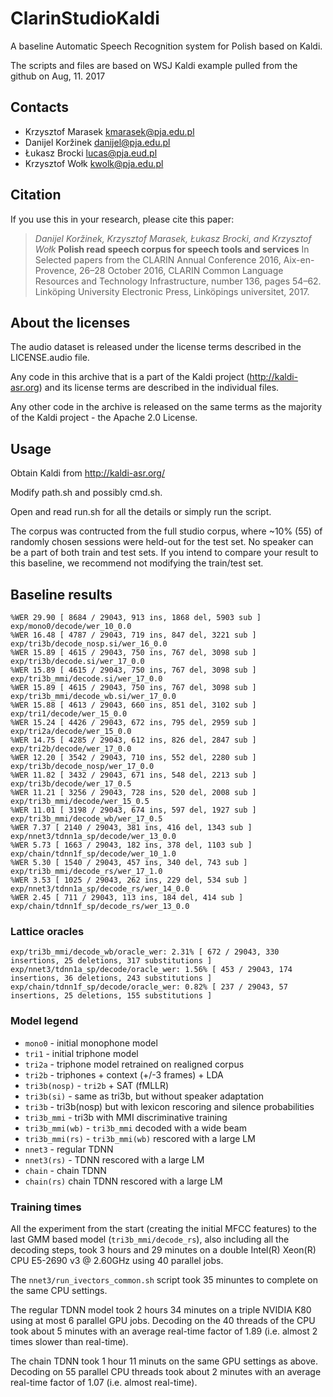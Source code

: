 # ClarinStudioKaldi

A baseline Automatic Speech Recognition system for Polish based on Kaldi.

The scripts and files are based on WSJ Kaldi example pulled from the github on Aug, 11. 2017

## Contacts

 * Krzysztof Marasek <kmarasek@pja.edu.pl>
 * Danijel Koržinek <danijel@pja.edu.pl>
 * Łukasz Brocki <lucas@pja.eud.pl>
 * Krzysztof Wołk <kwolk@pja.edu.pl>
 
## Citation

If you use this in your research, please cite this paper:

> *Danijel Koržinek, Krzysztof Marasek, Łukasz Brocki, and Krzysztof Wołk* **Polish read speech corpus for speech tools and services** In Selected papers from the CLARIN Annual Conference 2016, Aix-en-Provence, 26–28 October 2016, CLARIN Common Language Resources and Technology Infrastructure, number 136, pages 54–62. Linköping University Electronic Press, Linköpings universitet, 2017.


## About the licenses

The audio dataset is released under the license terms described in the LICENSE.audio file.

Any code in this archive that is a part of the Kaldi project (http://kaldi-asr.org) and its license terms are described in the individual files.

Any other code in the archive is released on the same terms as the majority of the Kaldi project - the Apache 2.0 License.

## Usage

Obtain Kaldi from http://kaldi-asr.org/

Modify path.sh and possibly cmd.sh.

Open and read run.sh for all the details or simply run the script.

The corpus was contructed from the full studio corpus, where ~10% (55) of randomly chosen sessions were held-out for the test set. No speaker can be a part of both train and test sets.
If you intend to compare your result to this baseline, we recommend not modifying the train/test set.

## Baseline results

```
%WER 29.90 [ 8684 / 29043, 913 ins, 1868 del, 5903 sub ] exp/mono0/decode/wer_10_0.0
%WER 16.48 [ 4787 / 29043, 719 ins, 847 del, 3221 sub ] exp/tri3b/decode_nosp.si/wer_16_0.0
%WER 15.89 [ 4615 / 29043, 750 ins, 767 del, 3098 sub ] exp/tri3b/decode.si/wer_17_0.0
%WER 15.89 [ 4615 / 29043, 750 ins, 767 del, 3098 sub ] exp/tri3b_mmi/decode.si/wer_17_0.0
%WER 15.89 [ 4615 / 29043, 750 ins, 767 del, 3098 sub ] exp/tri3b_mmi/decode_wb.si/wer_17_0.0
%WER 15.88 [ 4613 / 29043, 660 ins, 851 del, 3102 sub ] exp/tri1/decode/wer_15_0.0
%WER 15.24 [ 4426 / 29043, 672 ins, 795 del, 2959 sub ] exp/tri2a/decode/wer_15_0.0
%WER 14.75 [ 4285 / 29043, 612 ins, 826 del, 2847 sub ] exp/tri2b/decode/wer_17_0.0
%WER 12.20 [ 3542 / 29043, 710 ins, 552 del, 2280 sub ] exp/tri3b/decode_nosp/wer_17_0.0
%WER 11.82 [ 3432 / 29043, 671 ins, 548 del, 2213 sub ] exp/tri3b/decode/wer_17_0.5
%WER 11.21 [ 3256 / 29043, 728 ins, 520 del, 2008 sub ] exp/tri3b_mmi/decode/wer_15_0.5
%WER 11.01 [ 3198 / 29043, 674 ins, 597 del, 1927 sub ] exp/tri3b_mmi/decode_wb/wer_17_0.5
%WER 7.37 [ 2140 / 29043, 381 ins, 416 del, 1343 sub ] exp/nnet3/tdnn1a_sp/decode/wer_13_0.0
%WER 5.73 [ 1663 / 29043, 182 ins, 378 del, 1103 sub ] exp/chain/tdnn1f_sp/decode/wer_10_1.0
%WER 5.30 [ 1540 / 29043, 457 ins, 340 del, 743 sub ] exp/tri3b_mmi/decode_rs/wer_17_1.0
%WER 3.53 [ 1025 / 29043, 262 ins, 229 del, 534 sub ] exp/nnet3/tdnn1a_sp/decode_rs/wer_14_0.0
%WER 2.45 [ 711 / 29043, 113 ins, 184 del, 414 sub ] exp/chain/tdnn1f_sp/decode_rs/wer_13_0.0
```

### Lattice oracles

```
exp/tri3b_mmi/decode_wb/oracle_wer: 2.31% [ 672 / 29043, 330 insertions, 25 deletions, 317 substitutions ]
exp/nnet3/tdnn1a_sp/decode/oracle_wer: 1.56% [ 453 / 29043, 174 insertions, 36 deletions, 243 substitutions ]
exp/chain/tdnn1f_sp/decode/oracle_wer: 0.82% [ 237 / 29043, 57 insertions, 25 deletions, 155 substitutions ]
```

### Model legend

  * ``mono0`` - initial monophone model
  * ``tri1`` - initial triphone model
  * ``tri2a`` - triphone model retrained on realigned corpus
  * ``tri2b`` - triphones + context (+/-3 frames) + LDA
  * ``tri3b(nosp)`` - ``tri2b`` + SAT (fMLLR)
  * ``tri3b(si)`` - same as tri3b, but without speaker adaptation
  * ``tri3b`` - tri3b(nosp) but with lexicon rescoring and silence probabilities
  * ``tri3b_mmi`` - tri3b with MMI discriminative training
  * ``tri3b_mmi(wb)`` - ``tri3b_mmi`` decoded with a wide beam
  * ``tri3b_mmi(rs)`` - ``tri3b_mmi(wb)`` rescored with a large LM
  * ``nnet3`` - regular TDNN
  * ``nnet3(rs)`` - TDNN rescored with a large LM
  * ``chain`` - chain TDNN
  * ``chain(rs)`` chain TDNN rescored with a large LM

### Training times

All the experiment from the start (creating the initial MFCC features) to the last GMM based model (``tri3b_mmi/decode_rs``), also including all the decoding steps, took 3 hours and 29 minutes on a double Intel(R) Xeon(R) CPU E5-2690 v3 @ 2.60GHz using 40 parallel jobs.

The ``nnet3/run_ivectors_common.sh`` script took 35 minuntes to complete on the same CPU settings.

The regular TDNN model took 2 hours 34 minutes on a triple NVIDIA K80 using at most 6 parallel GPU jobs. Decoding on the 40 threads of the CPU took about 5 minutes with an average real-time factor of 1.89 (i.e. almost 2 times slower than real-time).

The chain TDNN took 1 hour 11 minuts on the same GPU settings as above. Decoding on 55 parallel CPU threads took about 2 minutes with an average real-time factor of 1.07 (i.e. almost real-time).
